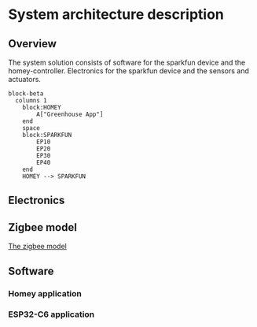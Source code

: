 # System architecture description
## Overview
The system solution consists of software for the sparkfun device and the homey-controller. Electronics for the sparkfun device and the sensors and actuators.

```mermaid
block-beta
  columns 1
    block:HOMEY
        A["Greenhouse App"]
    end
    space
    block:SPARKFUN
        EP10
        EP20
        EP30
        EP40    
    end
    HOMEY --> SPARKFUN
```
## Electronics
## Zigbee model
[The zigbee model](zigbee.md)
## Software
### Homey application
### ESP32-C6 application
